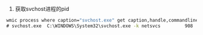 



1. 获取svchost进程的pid   

```cmd
wmic process where caption="svchost.exe" get caption,handle,commandline
# svchost.exe  C:\WINDOWS\System32\svchost.exe -k netsvcs         908

```



